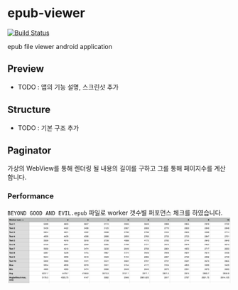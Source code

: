 # epub-viewer
[![Build Status](https://travis-ci.org/JSpiner/epub-viewer.svg?branch=master)](https://travis-ci.org/JSpiner/epub-viewer)

epub file viewer android application

## Preview
- TODO : 앱의 기능 설명, 스크린샷 추가

## Structure
- TODO : 기본 구조 추가

## Paginator
가상의 WebView를 통해 렌더링 될 내용의 길이를 구하고 그를 통해 페이지수를 계산합니다.

### Performance
`BEYOND GOOD AND EVIL.epub` 파일로 worker 갯수별 퍼포먼스 체크를 하였습니다.
![paginator-performance](./imgs/paginator-performance.png)
